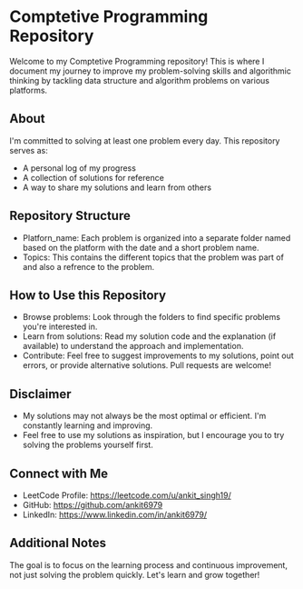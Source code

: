 # Comptetive Programming Repository
Welcome to my Comptetive Programming repository! This is where I document my journey to improve my problem-solving skills and algorithmic thinking by tackling data structure and algorithm problems on various platforms.

## About
I'm committed to solving at least one problem every day. This repository serves as:
* A personal log of my progress
* A collection of solutions for reference
* A way to share my solutions and learn from others

## Repository Structure
* Platforn_name: Each problem is organized into a separate folder named based on the platform with the date and a short problem name.
* Topics: This contains the different topics that the problem was part of and also a refrence to the problem. 

## How to Use this Repository

* Browse problems: Look through the folders to find specific problems you're interested in.
* Learn from solutions: Read my solution code and the explanation (if available) to understand the approach and implementation.
* Contribute: Feel free to suggest improvements to my solutions, point out errors, or provide alternative solutions. Pull requests are welcome!

## Disclaimer
* My solutions may not always be the most optimal or efficient. I'm constantly learning and improving.
* Feel free to use my solutions as inspiration, but I encourage you to try solving the problems yourself first.

## Connect with Me
* LeetCode Profile: https://leetcode.com/u/ankit_singh19/
* GitHub: https://github.com/ankit6979
* LinkedIn: https://www.linkedin.com/in/ankit6979/

## Additional Notes
The goal is to focus on the learning process and continuous improvement, not just solving the problem quickly.
Let's learn and grow together!
